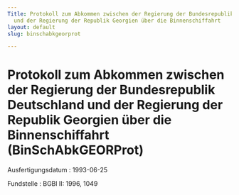 ```yaml
---
Title: Protokoll zum Abkommen zwischen der Regierung der Bundesrepublik Deutschland
  und der Regierung der Republik Georgien über die Binnenschiffahrt
layout: default
slug: binschabkgeorprot

---
```


# Protokoll zum Abkommen zwischen der Regierung der Bundesrepublik Deutschland und der Regierung der Republik Georgien über die Binnenschiffahrt (BinSchAbkGEORProt)

Ausfertigungsdatum
:   1993-06-25

Fundstelle
:   BGBl II: 1996, 1049

